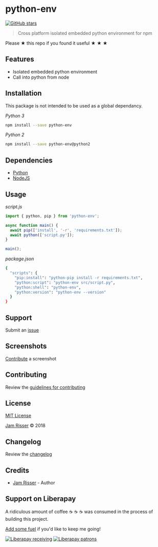 # python-env

[![GitHub stars](https://img.shields.io/github/stars/codejamninja/python-env.svg?style=social&label=Stars)](https://github.com/codejamninja/python-env)

> Cross platform isolated embedded python environment for npm

Please ★ this repo if you found it useful ★ ★ ★


## Features

* Isolated embedded python environment
* Call into python from node


## Installation

This package is not intended to be used as a global dependancy.

_Python 3_
```sh
npm install --save python-env
```

_Python 2_
```sh
npm install --save python-env@python2
```


## Dependencies

* [Python](https://python.org)
* [NodeJS](https://nodejs.org)


## Usage

_script.js_
```js
import { python, pip } from 'python-env';

async function main() {
  await pip(['install', '-r', 'requirements.txt']);
  await python(['script.py']);
}

main();
```

_package.json_
```sh
{
  "scripts": {
    "pip:install": "python-pip install -r requirements.txt",
    "python:script": "python-env src/script.py",
    "python:shell": "python-env",
    "python:version": "python-env --version"
  }
}
```


## Support

Submit an [issue](https://github.com/codejamninja/python-env/issues/new)


## Screenshots

[Contribute](https://github.com/codejamninja/python-env/blob/master/CONTRIBUTING.md) a screenshot


## Contributing

Review the [guidelines for contributing](https://github.com/codejamninja/python-env/blob/master/CONTRIBUTING.md)


## License

[MIT License](https://github.com/codejamninja/python-env/blob/master/LICENSE)

[Jam Risser](https://codejam.ninja) © 2018


## Changelog

Review the [changelog](https://github.com/codejamninja/python-env/blob/master/CHANGELOG.md)


## Credits

* [Jam Risser](https://codejam.ninja) - Author


## Support on Liberapay

A ridiculous amount of coffee ☕ ☕ ☕ was consumed in the process of building this project.

[Add some fuel](https://liberapay.com/codejamninja/donate) if you'd like to keep me going!

[![Liberapay receiving](https://img.shields.io/liberapay/receives/codejamninja.svg?style=flat-square)](https://liberapay.com/codejamninja/donate)
[![Liberapay patrons](https://img.shields.io/liberapay/patrons/codejamninja.svg?style=flat-square)](https://liberapay.com/codejamninja/donate)
